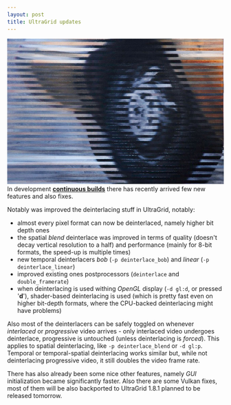 ```yaml
---
layout: post
title: UltraGrid updates
---
```

![interlaced video](/img/DnI7S.jpg)<br />
In development [**continuous builds**](https://github.com/CESNET/UltraGrid/releases/tag/continuous)
there has recently arrived few new features and also fixes.

Notably was improved the deinterlacing stuff in UltraGrid, notably:

- almost every pixel format can now be deinterlaced, namely higher bit depth ones
- the spatial _blend_ deinterlace was improved in terms of quality (doesn't decay vertical
  resolution to a half) and performance (mainly for 8-bit formats, the speed-up is
  multiple times)
- new temporal deinterlacers _bob_ (`-p deinterlace_bob`) and _linear_ (`-p deinterlace_linear`)
- improved existing ones postprocessors (`deinterlace` and `double_framerate`)
- when deinterlacing is used withing _OpenGL_ display (`-d gl:d`, or pressed '**d**'), shader-based
  deinterlacing is used (which is pretty fast even on higher bit-depth formats, where
  the CPU-backed deinterlacing might have problems)

Also most of the deinterlacers can be safely toggled on whenever _interlaced_
or _progressive_ video arrives - only interlaced video undergoes deinterlace,
progressive is untouched (unless deinterlacing is _forced_). This applies to
spatial deinterlacing, like `-p deinterlace_blend` or `-d gl:p`. Temporal or
temporal-spatial deinterlacing works similar but, while not deinterlacing
progressive video, it still doubles the video frame rate.

There has also already been some nice other features, namely _GUI_
initialization became significantly faster. Also there are some Vulkan fixes,
most of them will be also backported to UltraGrid 1.8.1 planned to be released
tomorrow.
